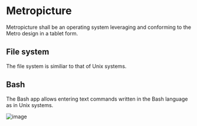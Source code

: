 # Metropicture

Metropicture shall be an operating system leveraging and conforming to the Metro design in a tablet form.

## File system

The file system is similiar to that of Unix systems.

## Bash

The Bash app allows entering text commands written in the Bash language as in Unix systems.

![image](https://github.com/user-attachments/assets/d85525f3-2ba0-4e95-a83a-d0bbc04f6199)
